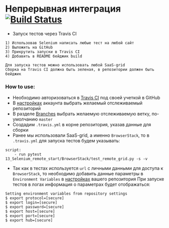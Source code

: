 # Непрерывная интеграция [![Build Status](https://travis-ci.org/vamotest/qa_automation.svg?branch=26_Continuous_Integration)](https://travis-ci.org/vamotest/qa_automation)
* Запуск тестов через Travis CI
```
1) Использовав Selenium написать любые тест на любой сайт
2) Выложить на GitHub
3) Прикрутить запуски в Travis CI
4) Добавить в README бейджик build

Для запуска тестов можно использовать любой SaaS-grid
Сборка на Travis CI должна быть зеленая, в репозитории должен быть бейджик
```

### How to use:
* Необходимо авторизоваться в [Travis CI](https://github.com/login?client_id=f244293c729d5066cf27&return_to=%2Flogin%2Foauth%2Fauthorize%3Fclient_id%3Df244293c729d5066cf27%26redirect_uri%3Dhttps%253A%252F%252Fapi.travis-ci.org%252Fauth%252Fhandshake%26scope%3Dread%253Aorg%252Cuser%253Aemail%252Crepo_deployment%252Crepo%253Astatus%252Cwrite%253Arepo_hook%26state%3DldsGL5S0LK_xjZdvaXXYJA%253A%253A%253Ahttps%253A%252F%252Ftravis-ci.org%252F) под своей учеткой в GitHub
* В [настройках](https://travis-ci.org/account/repositories) аккаунта выбрать желаемый отслеживаемый репозиторий
* В разделе [Branches](https://travis-ci.org/vamotest/qa_automation/branches) выбрать желаемую отслеживаемую ветку, по-умолчанию `master`
* Создадим `.travis.yml` в корне репозитория, указав данные для сборки
* Ранее мы использовали SaaS-grid, а именно `BrowserStack`, то в `.travis.yml`
для запуска тестов будем указывать: 
```
script:
    - run pytest 13_Selenium_remote_start/BrowserStack/test_remote_grid.py -s -v
```
* Так как в тестах используется `url` c личными данными для доступа 
к `BrowserStack`, то необходимо добавить данные параметры 
в `Environment Variables` в [настройках](https://travis-ci.org/vamotest/qa_automation/settings) вашего репозитория
При запуске тестов в логах информация о параметрах будет отображаться:
```
Setting environment variables from repository settings
$ export protocol=[secure]
$ export login=[secure]
$ export password=[secure]
$ export host=[secure]
$ export port=[secure]
$ export hub=[secure]
``` 